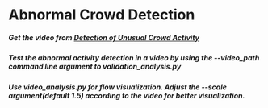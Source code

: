 # Abnormal Crowd Detection


##### Get the video from [Detection of Unusual Crowd Activity](http://mha.cs.umn.edu/proj_events.shtml)

##### Test the abnormal activity detection in a video by using the --video_path command line argument to validation_analysis.py 

##### Use video_analysis.py for flow visualization. Adjust the --scale argument(default 1.5) according to the video for better visualization.
